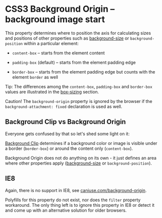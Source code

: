 CSS3 Background Origin – background image start
===============================================

This property determines where to position the axis for calculating sizes and
positions of other properties such as
[background-size](<css3-background-size.md>) or `background-position` within a
particular element:

-   `content-box` – starts from the element content

-   `padding-box` (default) – starts from the element padding edge

-   `border-box` – starts from the element padding edge but counts with the
    element `border` as well

Tip: The differences among the `content-box`, `padding-box` and `border-box`
values are illustrated in the [box-sizing](<css3-box-sizing.md>) section.

Caution! The `background-origin` property is ignored by the browser if the
`background-attachment: fixed` declaration is used as well.

Background Clip vs Background Origin
------------------------------------

Everyone gets confused by that so let's shed some light on it:

[Background Clip](<css3-background-clip.md>) determines if a background color or
image is visible under a border (`border-box`) or around the content only
(`content-box`).

Background Origin does not do anything on its own - it just defines an area
where other properties apply ([background-size](<css3-background-size.md>) or
`background-position`).

IE8
---

Again, there is no support in IE8, see
[caniuse.com/background-origin](<http://caniuse.com/background-origin>).

Polyfills for this property do not exist, nor does the `filter` property
workaround. The only thing left is to ignore this property in IE8 or detect it
and come up with an alternative solution for older browsers.
